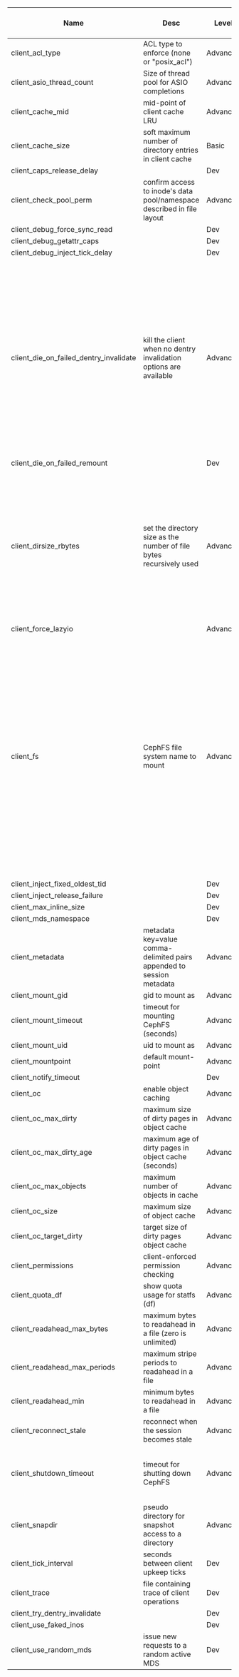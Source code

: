 | Name | Desc | Level | Type | non-Daemon Default | Daemon Default | Min | Max | Valid Values | verbatim | See also | Flags | Services | Validator | Long Desc | Tags |
| --- | --- | --- | --- | --- | --- | --- | --- | --- | --- | --- | --- | --- | --- | --- | --- |
| <span id="SP_client_acl_type">client_acl_type</span> |  ACL type to enforce (none or \"posix_acl\") | Advanced | Str |  |  |  |  |  |  |  |  | mds_client |  |  |  |
| <span id="SP_client_asio_thread_count">client_asio_thread_count</span> |  Size of thread pool for ASIO completions | Advanced | Uint | 2 |  | 1 |  |  |  |  |  | mds_client |  |  | client |
| <span id="SP_client_cache_mid">client_cache_mid</span> |  mid-point of client cache LRU | Advanced | Float | 0.75 |  |  |  |  |  |  |  | mds_client |  |  |  |
| <span id="SP_client_cache_size">client_cache_size</span> |  soft maximum number of directory entries in client cache | Basic | Size | 16_K |  |  |  |  |  |  |  | mds_client |  |  |  |
| <span id="SP_client_caps_release_delay">client_caps_release_delay</span> |   | Dev | Int | 5 |  |  |  |  |  |  |  | mds_client |  |  |  |
| <span id="SP_client_check_pool_perm">client_check_pool_perm</span> |  confirm access to inode's data pool/namespace described in file layout | Advanced | Bool | True |  |  |  |  |  |  |  | mds_client |  |  |  |
| <span id="SP_client_debug_force_sync_read">client_debug_force_sync_read</span> |   | Dev | Bool | False |  |  |  |  |  |  |  | mds_client |  |  |  |
| <span id="SP_client_debug_getattr_caps">client_debug_getattr_caps</span> |   | Dev | Bool | False |  |  |  |  |  |  |  | mds_client |  |  |  |
| <span id="SP_client_debug_inject_tick_delay">client_debug_inject_tick_delay</span> |   | Dev | Secs | 0 |  |  |  |  |  |  |  | mds_client |  |  |  |
| <span id="SP_client_die_on_failed_dentry_invalidate">client_die_on_failed_dentry_invalidate</span> |  kill the client when no dentry invalidation options are available | Advanced | Bool | True |  |  |  |  |  |  |  | mds_client |  | The CephFS client requires a mechanism to invalidate dentries in the caller (e.g. the kernel for ceph-fuse) when capabilities must be recalled. If the client cannot do this then the MDS cache cannot shrink which can cause the MDS to fail. |  |
| <span id="SP_client_die_on_failed_remount">client_die_on_failed_remount</span> |   | Dev | Bool | False |  |  |  |  |  |  |  | mds_client |  |  |  |
| <span id="SP_client_dirsize_rbytes">client_dirsize_rbytes</span> |  set the directory size as the number of file bytes recursively used | Advanced | Bool | True |  |  |  |  |  |  |  | mds_client |  | This option enables a CephFS feature that stores the recursive directory size (the bytes used by files in the directory and its descendents) in the st_size field of the stat structure. |  |
| <span id="SP_client_force_lazyio">client_force_lazyio</span> |   | Advanced | Bool | False |  |  |  |  |  |  |  | mds_client |  |  |  |
| <span id="SP_client_fs">client_fs</span> |  CephFS file system name to mount | Advanced | Str |  |  |  |  |  |  |  | STARTUP | mds_client |  | Use this with ceph-fuse, or with any process that uses libcephfs.  Programs using libcephfs may also pass the filesystem name into mount(), which will override this setting. If no filesystem name is given in mount() or this setting, the default filesystem will be mounted (usually the first created). |  |
| <span id="SP_client_inject_fixed_oldest_tid">client_inject_fixed_oldest_tid</span> |   | Dev | Bool | False |  |  |  |  |  |  |  | mds_client |  |  |  |
| <span id="SP_client_inject_release_failure">client_inject_release_failure</span> |   | Dev | Bool | False |  |  |  |  |  |  |  | mds_client |  |  |  |
| <span id="SP_client_max_inline_size">client_max_inline_size</span> |   | Dev | Size | 4_K |  |  |  |  |  |  |  | mds_client |  |  |  |
| <span id="SP_client_mds_namespace">client_mds_namespace</span> |   | Dev | Str |  |  |  |  |  |  |  | STARTUP | mds_client |  |  |  |
| <span id="SP_client_metadata">client_metadata</span> |  metadata key=value comma-delimited pairs appended to session metadata | Advanced | Str |  |  |  |  |  |  |  |  | mds_client |  |  |  |
| <span id="SP_client_mount_gid">client_mount_gid</span> |  gid to mount as | Advanced | Int | -1 |  |  |  |  |  |  |  | mds_client |  |  |  |
| <span id="SP_client_mount_timeout">client_mount_timeout</span> |  timeout for mounting CephFS (seconds) | Advanced | Float | 5_min |  |  |  |  |  |  |  | mds_client |  |  |  |
| <span id="SP_client_mount_uid">client_mount_uid</span> |  uid to mount as | Advanced | Int | -1 |  |  |  |  |  |  |  | mds_client |  |  |  |
| <span id="SP_client_mountpoint">client_mountpoint</span> |  default mount-point | Advanced | Str | / |  |  |  |  |  |  |  | mds_client |  |  |  |
| <span id="SP_client_notify_timeout">client_notify_timeout</span> |   | Dev | Int | 10 |  |  |  |  |  |  |  | mds_client |  |  |  |
| <span id="SP_client_oc">client_oc</span> |  enable object caching | Advanced | Bool | True |  |  |  |  |  |  |  | mds_client |  |  |  |
| <span id="SP_client_oc_max_dirty">client_oc_max_dirty</span> |  maximum size of dirty pages in object cache | Advanced | Size | 100_M |  |  |  |  |  |  | RUNTIME | mds_client |  |  |  |
| <span id="SP_client_oc_max_dirty_age">client_oc_max_dirty_age</span> |  maximum age of dirty pages in object cache (seconds) | Advanced | Float | 5 |  |  |  |  |  |  | RUNTIME | mds_client |  |  |  |
| <span id="SP_client_oc_max_objects">client_oc_max_objects</span> |  maximum number of objects in cache | Advanced | Int | 1000 |  |  |  |  |  |  | RUNTIME | mds_client |  |  |  |
| <span id="SP_client_oc_size">client_oc_size</span> |  maximum size of object cache | Advanced | Size | 200_M |  |  |  |  |  |  | RUNTIME | mds_client |  |  |  |
| <span id="SP_client_oc_target_dirty">client_oc_target_dirty</span> |  target size of dirty pages object cache | Advanced | Size | 8_M |  |  |  |  |  |  | RUNTIME | mds_client |  |  |  |
| <span id="SP_client_permissions">client_permissions</span> |  client-enforced permission checking | Advanced | Bool | True |  |  |  |  |  |  |  | mds_client |  |  |  |
| <span id="SP_client_quota_df">client_quota_df</span> |  show quota usage for statfs (df) | Advanced | Bool | True |  |  |  |  |  |  |  | mds_client |  |  |  |
| <span id="SP_client_readahead_max_bytes">client_readahead_max_bytes</span> |  maximum bytes to readahead in a file (zero is unlimited) | Advanced | Size | 0 |  |  |  |  |  |  |  | mds_client |  |  |  |
| <span id="SP_client_readahead_max_periods">client_readahead_max_periods</span> |  maximum stripe periods to readahead in a file | Advanced | Int | 4 |  |  |  |  |  |  |  | mds_client |  |  |  |
| <span id="SP_client_readahead_min">client_readahead_min</span> |  minimum bytes to readahead in a file | Advanced | Size | 128_K |  |  |  |  |  |  |  | mds_client |  |  |  |
| <span id="SP_client_reconnect_stale">client_reconnect_stale</span> |  reconnect when the session becomes stale | Advanced | Bool | False |  |  |  |  |  |  |  | mds_client |  |  |  |
| <span id="SP_client_shutdown_timeout">client_shutdown_timeout</span> |  timeout for shutting down CephFS | Advanced | Secs | 30 |  | 0 |  |  |  |  | RUNTIME | mds_client |  | Timeout for shutting down CephFS via unmount or shutdown. | client |
| <span id="SP_client_snapdir">client_snapdir</span> |  pseudo directory for snapshot access to a directory | Advanced | Str | .snap |  |  |  |  |  |  |  | mds_client |  |  |  |
| <span id="SP_client_tick_interval">client_tick_interval</span> |  seconds between client upkeep ticks | Dev | Secs | 1 |  |  |  |  |  |  |  | mds_client |  |  |  |
| <span id="SP_client_trace">client_trace</span> |  file containing trace of client operations | Dev | Str |  |  |  |  |  |  |  |  | mds_client |  |  |  |
| <span id="SP_client_try_dentry_invalidate">client_try_dentry_invalidate</span> |   | Dev | Bool | False |  |  |  |  |  |  |  | mds_client |  |  |  |
| <span id="SP_client_use_faked_inos">client_use_faked_inos</span> |   | Dev | Bool | False |  |  |  |  |  |  |  | mds_client |  |  |  |
| <span id="SP_client_use_random_mds">client_use_random_mds</span> |  issue new requests to a random active MDS | Dev | Bool | False |  |  |  |  |  |  |  | mds_client |  |  |  |

